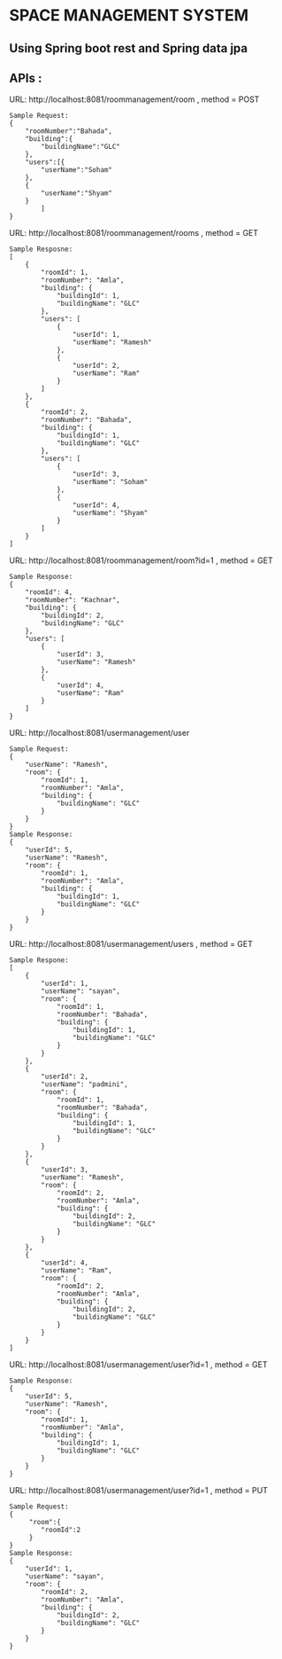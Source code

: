 # SPACE MANAGEMENT SYSTEM

## Using Spring boot rest and Spring data jpa

## APIs : 
URL: http://localhost:8081/roommanagement/room , method = POST
```
Sample Request:
{
	"roomNumber":"Bahada",
	"building":{
		"buildingName":"GLC"
	},
	"users":[{
		"userName":"Soham"
	},
	{
		"userName":"Shyam"
	}
		]
}
```
URL: http://localhost:8081/roommanagement/rooms , method = GET
```
Sample Resposne:
[
    {
        "roomId": 1,
        "roomNumber": "Amla",
        "building": {
            "buildingId": 1,
            "buildingName": "GLC"
        },
        "users": [
            {
                "userId": 1,
                "userName": "Ramesh"
            },
            {
                "userId": 2,
                "userName": "Ram"
            }
        ]
    },
    {
        "roomId": 2,
        "roomNumber": "Bahada",
        "building": {
            "buildingId": 1,
            "buildingName": "GLC"
        },
        "users": [
            {
                "userId": 3,
                "userName": "Soham"
            },
            {
                "userId": 4,
                "userName": "Shyam"
            }
        ]
    }
]
```
URL: http://localhost:8081/roommanagement/room?id=1 , method = GET
```
Sample Response: 
{
    "roomId": 4,
    "roomNumber": "Kachnar",
    "building": {
        "buildingId": 2,
        "buildingName": "GLC"
    },
    "users": [
        {
            "userId": 3,
            "userName": "Ramesh"
        },
        {
            "userId": 4,
            "userName": "Ram"
        }
    ]
}
```
URL: http://localhost:8081/usermanagement/user
```
Sample Request:
{
    "userName": "Ramesh",
    "room": {
        "roomId": 1,
        "roomNumber": "Amla",
        "building": {
            "buildingName": "GLC"
        }
    }
}
Sample Response:
{
    "userId": 5,
    "userName": "Ramesh",
    "room": {
        "roomId": 1,
        "roomNumber": "Amla",
        "building": {
            "buildingId": 1,
            "buildingName": "GLC"
        }
    }
}
```
URL: http://localhost:8081/usermanagement/users , method = GET
```
Sample Respone: 
[
    {
        "userId": 1,
        "userName": "sayan",
        "room": {
            "roomId": 1,
            "roomNumber": "Bahada",
            "building": {
                "buildingId": 1,
                "buildingName": "GLC"
            }
        }
    },
    {
        "userId": 2,
        "userName": "padmini",
        "room": {
            "roomId": 1,
            "roomNumber": "Bahada",
            "building": {
                "buildingId": 1,
                "buildingName": "GLC"
            }
        }
    },
    {
        "userId": 3,
        "userName": "Ramesh",
        "room": {
            "roomId": 2,
            "roomNumber": "Amla",
            "building": {
                "buildingId": 2,
                "buildingName": "GLC"
            }
        }
    },
    {
        "userId": 4,
        "userName": "Ram",
        "room": {
            "roomId": 2,
            "roomNumber": "Amla",
            "building": {
                "buildingId": 2,
                "buildingName": "GLC"
            }
        }
    }
]
```
URL: http://localhost:8081/usermanagement/user?id=1 , method = GET
```
Sample Response:
{
    "userId": 5,
    "userName": "Ramesh",
    "room": {
        "roomId": 1,
        "roomNumber": "Amla",
        "building": {
            "buildingId": 1,
            "buildingName": "GLC"
        }
    }
}
```

URL: http://localhost:8081/usermanagement/user?id=1 , method = PUT
```
Sample Request:
{
	 "room":{
	 	"roomId":2
	 }
}
Sample Response:
{
    "userId": 1,
    "userName": "sayan",
    "room": {
        "roomId": 2,
        "roomNumber": "Amla",
        "building": {
            "buildingId": 2,
            "buildingName": "GLC"
        }
    }
}
```
